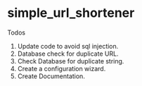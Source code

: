 # simple_url_shortener

Todos

1. Update code to avoid sql injection.
2. Database check for duplicate URL.
3. Check Database for duplicate string.
4. Create a configuration wizard.
5. Create Documentation.
